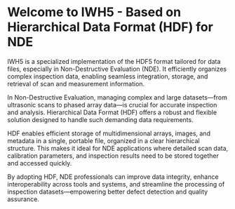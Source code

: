 # Welcome to IWH5 - Based on Hierarchical Data Format (HDF) for NDE

IWH5 is a specialized implementation of the HDF5 format tailored for data files, especially in Non-Destructive Evaluation (NDE). It efficiently organizes complex inspection data, enabling seamless integration, storage, and retrieval of scan and measurement information.

In Non-Destructive Evaluation, managing complex and large datasets—from ultrasonic scans to phased array data—is crucial for accurate inspection and analysis. Hierarchical Data Format (HDF) offers a robust and flexible solution designed to handle such demanding data requirements.

HDF enables efficient storage of multidimensional arrays, images, and metadata in a single, portable file, organized in a clear hierarchical structure. This makes it ideal for NDE applications where detailed scan data, calibration parameters, and inspection results need to be stored together and accessed quickly.

By adopting HDF, NDE professionals can improve data integrity, enhance interoperability across tools and systems, and streamline the processing of inspection datasets—empowering better defect detection and quality assurance.